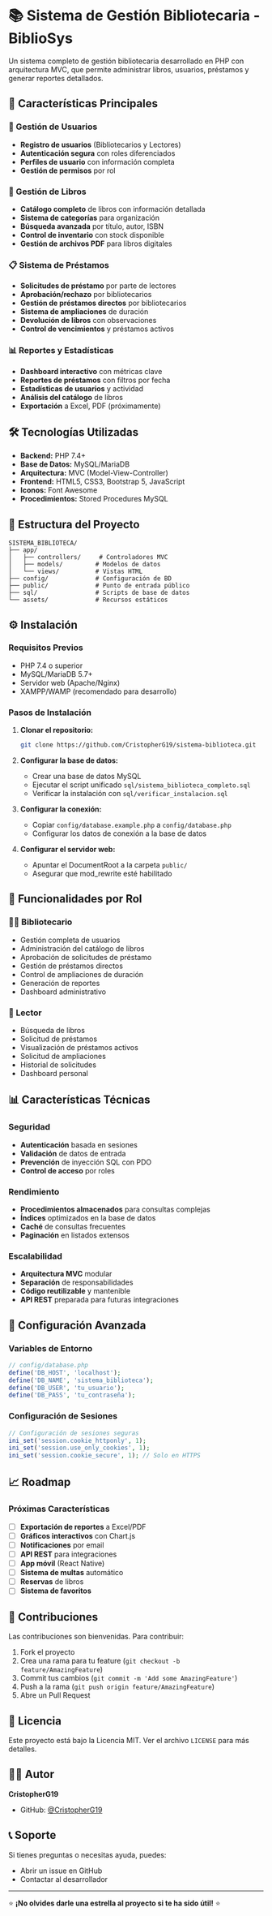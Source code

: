 # 📚 Sistema de Gestión Bibliotecaria - BiblioSys

Un sistema completo de gestión bibliotecaria desarrollado en PHP con arquitectura MVC, que permite administrar libros, usuarios, préstamos y generar reportes detallados.

## 🚀 Características Principales

### 👥 Gestión de Usuarios
- **Registro de usuarios** (Bibliotecarios y Lectores)
- **Autenticación segura** con roles diferenciados
- **Perfiles de usuario** con información completa
- **Gestión de permisos** por rol

### 📖 Gestión de Libros
- **Catálogo completo** de libros con información detallada
- **Sistema de categorías** para organización
- **Búsqueda avanzada** por título, autor, ISBN
- **Control de inventario** con stock disponible
- **Gestión de archivos PDF** para libros digitales

### 📋 Sistema de Préstamos
- **Solicitudes de préstamo** por parte de lectores
- **Aprobación/rechazo** por bibliotecarios
- **Gestión de préstamos directos** por bibliotecarios
- **Sistema de ampliaciones** de duración
- **Devolución de libros** con observaciones
- **Control de vencimientos** y préstamos activos

### 📊 Reportes y Estadísticas
- **Dashboard interactivo** con métricas clave
- **Reportes de préstamos** con filtros por fecha
- **Estadísticas de usuarios** y actividad
- **Análisis del catálogo** de libros
- **Exportación** a Excel, PDF (próximamente)

## 🛠️ Tecnologías Utilizadas

- **Backend:** PHP 7.4+
- **Base de Datos:** MySQL/MariaDB
- **Arquitectura:** MVC (Model-View-Controller)
- **Frontend:** HTML5, CSS3, Bootstrap 5, JavaScript
- **Iconos:** Font Awesome
- **Procedimientos:** Stored Procedures MySQL

## 📁 Estructura del Proyecto

```
SISTEMA_BIBLIOTECA/
├── app/
│   ├── controllers/     # Controladores MVC
│   ├── models/         # Modelos de datos
│   └── views/          # Vistas HTML
├── config/             # Configuración de BD
├── public/             # Punto de entrada público
├── sql/                # Scripts de base de datos
└── assets/             # Recursos estáticos
```

## ⚙️ Instalación

### Requisitos Previos
- PHP 7.4 o superior
- MySQL/MariaDB 5.7+
- Servidor web (Apache/Nginx)
- XAMPP/WAMP (recomendado para desarrollo)

### Pasos de Instalación

1. **Clonar el repositorio:**
   ```bash
   git clone https://github.com/CristopherG19/sistema-biblioteca.git
   ```

2. **Configurar la base de datos:**
   - Crear una base de datos MySQL
   - Ejecutar el script unificado `sql/sistema_biblioteca_completo.sql`
   - Verificar la instalación con `sql/verificar_instalacion.sql`

3. **Configurar la conexión:**
   - Copiar `config/database.example.php` a `config/database.php`
   - Configurar los datos de conexión a la base de datos

4. **Configurar el servidor web:**
   - Apuntar el DocumentRoot a la carpeta `public/`
   - Asegurar que mod_rewrite esté habilitado

## 🎯 Funcionalidades por Rol

### 👨‍💼 Bibliotecario
- Gestión completa de usuarios
- Administración del catálogo de libros
- Aprobación de solicitudes de préstamo
- Gestión de préstamos directos
- Control de ampliaciones de duración
- Generación de reportes
- Dashboard administrativo

### 👤 Lector
- Búsqueda de libros
- Solicitud de préstamos
- Visualización de préstamos activos
- Solicitud de ampliaciones
- Historial de solicitudes
- Dashboard personal

## 📊 Características Técnicas

### Seguridad
- **Autenticación** basada en sesiones
- **Validación** de datos de entrada
- **Prevención** de inyección SQL con PDO
- **Control de acceso** por roles

### Rendimiento
- **Procedimientos almacenados** para consultas complejas
- **Índices** optimizados en la base de datos
- **Caché** de consultas frecuentes
- **Paginación** en listados extensos

### Escalabilidad
- **Arquitectura MVC** modular
- **Separación** de responsabilidades
- **Código reutilizable** y mantenible
- **API REST** preparada para futuras integraciones

## 🔧 Configuración Avanzada

### Variables de Entorno
```php
// config/database.php
define('DB_HOST', 'localhost');
define('DB_NAME', 'sistema_biblioteca');
define('DB_USER', 'tu_usuario');
define('DB_PASS', 'tu_contraseña');
```

### Configuración de Sesiones
```php
// Configuración de sesiones seguras
ini_set('session.cookie_httponly', 1);
ini_set('session.use_only_cookies', 1);
ini_set('session.cookie_secure', 1); // Solo en HTTPS
```

## 📈 Roadmap

### Próximas Características
- [ ] **Exportación de reportes** a Excel/PDF
- [ ] **Gráficos interactivos** con Chart.js
- [ ] **Notificaciones** por email
- [ ] **API REST** para integraciones
- [ ] **App móvil** (React Native)
- [ ] **Sistema de multas** automático
- [ ] **Reservas** de libros
- [ ] **Sistema de favoritos**

## 🤝 Contribuciones

Las contribuciones son bienvenidas. Para contribuir:

1. Fork el proyecto
2. Crea una rama para tu feature (`git checkout -b feature/AmazingFeature`)
3. Commit tus cambios (`git commit -m 'Add some AmazingFeature'`)
4. Push a la rama (`git push origin feature/AmazingFeature`)
5. Abre un Pull Request

## 📝 Licencia

Este proyecto está bajo la Licencia MIT. Ver el archivo `LICENSE` para más detalles.

## 👨‍💻 Autor

**CristopherG19**
- GitHub: [@CristopherG19](https://github.com/CristopherG19)

## 📞 Soporte

Si tienes preguntas o necesitas ayuda, puedes:
- Abrir un issue en GitHub
- Contactar al desarrollador

---

⭐ **¡No olvides darle una estrella al proyecto si te ha sido útil!** ⭐
